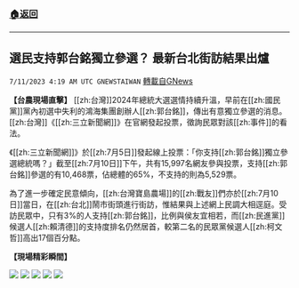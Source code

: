 ###  [:house:返回](README.md)
---


## 選民支持郭台銘獨立參選？ 最新台北街訪結果出爐
`7/11/2023 4:19 AM UTC GNEWSTAIWAN` [轉載自GNews](https://gnews.org/articles/1450917)

**【台農現場直擊】**  [[zh:台灣]]2024年總統大選選情持續升溫，早前在[[zh:國民黨]]黨內初選中失利的鴻海集團創辦人[[zh:郭台銘]]，傳出有意獨立參選的消息。[[zh:台灣]]《[[zh:三立新聞網]]》在官網發起投票，徵詢民眾對該[[zh:事件]]的看法。

《[[zh:三立新聞網]]》於[[zh:7月5日]]發起線上投票：「你支持[[zh:郭台銘]]獨立參選總統嗎？」截至[[zh:7月10日]]下午，共有15,997名網友參與投票，支持[[zh:郭台銘]]參選的有10,468票，佔總體的65%，不支持的則為5,529票。

為了進一步確定民意傾向，[[zh:台灣寶島農場]]的[[zh:戰友]]們亦於[[zh:7月10日]]當日，在[[zh:台北]]鬧市街頭進行街訪，惟結果與上述網上民調大相逕庭。受訪民眾中，只有3%的人支持[[zh:郭台銘]]，比例與侯友宜相若，而[[zh:民進黨]]候選人[[zh:賴清德]]的支持度排名仍然居首，較第二名的民眾黨候選人[[zh:柯文哲]]高出17個百分點。

**【現場精彩瞬間】**

![](https://ipfs.gnews.org/ipfs/QmZ8GdEYnsVDgkazaFYr47oLbKsjSWYKvL1mC5UJmAAjrq?filename=IMG_2694.jpg)
![](https://ipfs.gnews.org/ipfs/QmQWwNHkSEjGpwwDDfeZm2PSfrr83HaRw7587Ph5eMyJ2M?filename=IMG_2695.jpg)
![](https://ipfs.gnews.org/ipfs/QmZFFf4kRorvx8GSZH6iLkYK3sBfrhbisx71Hcqet5segp?filename=IMG_2701.jpg)
![](https://ipfs.gnews.org/ipfs/QmU5xnW2QvDn6aNo7mXadXJC9NDSWpMn7fzSJtjKX8hZ6q?filename=IMG_2693.jpg)
![](https://ipfs.gnews.org/ipfs/QmVkBkKGxWBR698kbmF7zCMnRokkGPLaaNGtQMAbgopXXs?filename=IMG_2698.jpg)

